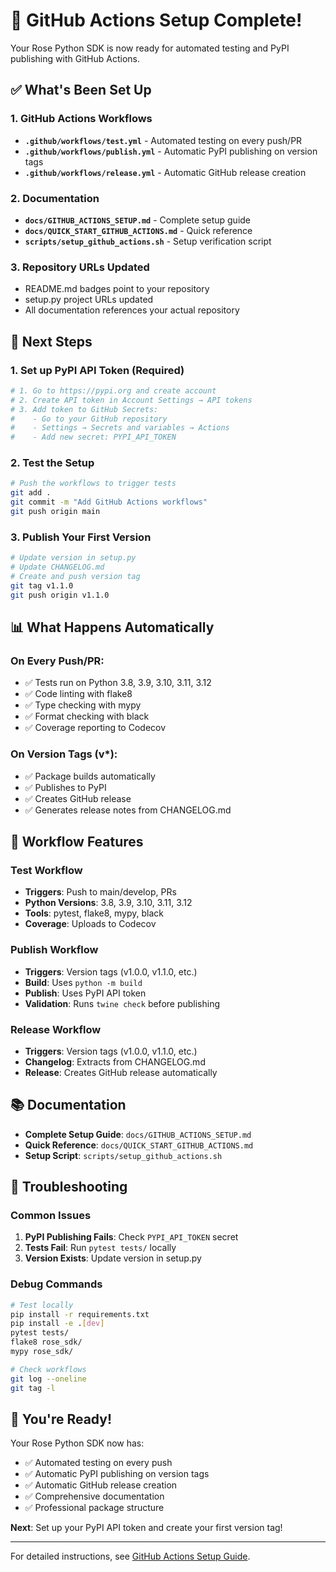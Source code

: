 # 🚀 GitHub Actions Setup Complete!

Your Rose Python SDK is now ready for automated testing and PyPI publishing with GitHub Actions.

## ✅ What's Been Set Up

### 1. GitHub Actions Workflows
- **`.github/workflows/test.yml`** - Automated testing on every push/PR
- **`.github/workflows/publish.yml`** - Automatic PyPI publishing on version tags
- **`.github/workflows/release.yml`** - Automatic GitHub release creation

### 2. Documentation
- **`docs/GITHUB_ACTIONS_SETUP.md`** - Complete setup guide
- **`docs/QUICK_START_GITHUB_ACTIONS.md`** - Quick reference
- **`scripts/setup_github_actions.sh`** - Setup verification script

### 3. Repository URLs Updated
- README.md badges point to your repository
- setup.py project URLs updated
- All documentation references your actual repository

## 🎯 Next Steps

### 1. Set up PyPI API Token (Required)
```bash
# 1. Go to https://pypi.org and create account
# 2. Create API token in Account Settings → API tokens
# 3. Add token to GitHub Secrets:
#    - Go to your GitHub repository
#    - Settings → Secrets and variables → Actions
#    - Add new secret: PYPI_API_TOKEN
```

### 2. Test the Setup
```bash
# Push the workflows to trigger tests
git add .
git commit -m "Add GitHub Actions workflows"
git push origin main
```

### 3. Publish Your First Version
```bash
# Update version in setup.py
# Update CHANGELOG.md
# Create and push version tag
git tag v1.1.0
git push origin v1.1.0
```

## 📊 What Happens Automatically

### On Every Push/PR:
- ✅ Tests run on Python 3.8, 3.9, 3.10, 3.11, 3.12
- ✅ Code linting with flake8
- ✅ Type checking with mypy
- ✅ Format checking with black
- ✅ Coverage reporting to Codecov

### On Version Tags (v*):
- ✅ Package builds automatically
- ✅ Publishes to PyPI
- ✅ Creates GitHub release
- ✅ Generates release notes from CHANGELOG.md

## 🔧 Workflow Features

### Test Workflow
- **Triggers**: Push to main/develop, PRs
- **Python Versions**: 3.8, 3.9, 3.10, 3.11, 3.12
- **Tools**: pytest, flake8, mypy, black
- **Coverage**: Uploads to Codecov

### Publish Workflow
- **Triggers**: Version tags (v1.0.0, v1.1.0, etc.)
- **Build**: Uses `python -m build`
- **Publish**: Uses PyPI API token
- **Validation**: Runs `twine check` before publishing

### Release Workflow
- **Triggers**: Version tags (v1.0.0, v1.1.0, etc.)
- **Changelog**: Extracts from CHANGELOG.md
- **Release**: Creates GitHub release automatically

## 📚 Documentation

- **Complete Setup Guide**: `docs/GITHUB_ACTIONS_SETUP.md`
- **Quick Reference**: `docs/QUICK_START_GITHUB_ACTIONS.md`
- **Setup Script**: `scripts/setup_github_actions.sh`

## 🐛 Troubleshooting

### Common Issues
1. **PyPI Publishing Fails**: Check `PYPI_API_TOKEN` secret
2. **Tests Fail**: Run `pytest tests/` locally
3. **Version Exists**: Update version in setup.py

### Debug Commands
```bash
# Test locally
pip install -r requirements.txt
pip install -e .[dev]
pytest tests/
flake8 rose_sdk/
mypy rose_sdk/

# Check workflows
git log --oneline
git tag -l
```

## 🎉 You're Ready!

Your Rose Python SDK now has:
- ✅ Automated testing on every push
- ✅ Automatic PyPI publishing on version tags
- ✅ Automatic GitHub release creation
- ✅ Comprehensive documentation
- ✅ Professional package structure

**Next**: Set up your PyPI API token and create your first version tag!

---

For detailed instructions, see [GitHub Actions Setup Guide](docs/GITHUB_ACTIONS_SETUP.md).
